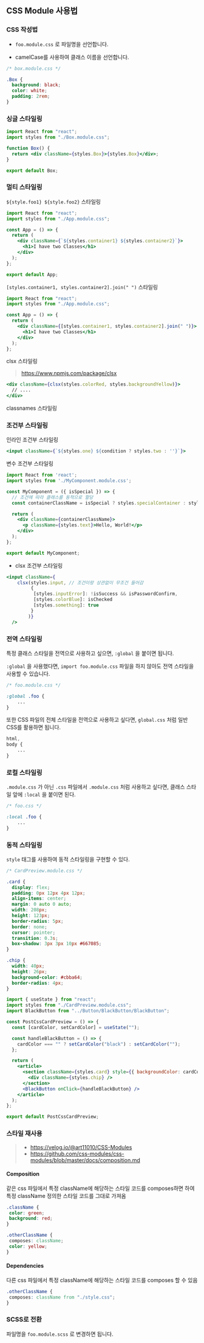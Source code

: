 ## CSS Module 사용법

### CSS 작성법

- `foo.module.css` 로 파일명을 선언합니다.

- camelCase를 사용하여 클래스 이름을 선언합니다.

```css
/* box.module.css */

.Box {
  background: black;
  color: white;
  padding: 2rem;
}
```

### 싱글 스타일링

```jsx
import React from "react";
import styles from "./Box.module.css";

function Box() {
  return <div className={styles.Box}>{styles.Box}</div>;
}

export default Box;
```

### 멀티 스타일링

`${style.foo1} ${style.foo2}` 스타일링

```jsx
import React from "react";
import styles from "./App.module.css";

const App = () => {
  return (
    <div className={`${styles.container1} ${styles.container2}`}>
      <h1>I have two Classes</h1>
    </div>
  );
};

export default App;
```

`[styles.container1, styles.container2].join(" ")` 스타일링

```jsx
import React from "react";
import styles from "./App.module.css";

const App = () => {
  return (
    <div className={[styles.container1, styles.container2].join(" ")}>
      <h1>I have two Classes</h1>
    </div>
  );
};
```

clsx 스타일링

> https://www.npmjs.com/package/clsx

```jsx
<div className={clsx(styles.colorRed, styles.backgroundYellow)}>
  // ....
</div>
```

classnames 스타일링

### 조건부 스타일링

인라인 조건부 스타일링

```jsx
<input className={`${styles.one} ${condition ? styles.two : ''}`}>
```

변수 조건부 스타일링

```jsx
import React from 'react';
import styles from './MyComponent.module.css';

const MyComponent = ({ isSpecial }) => {
  // 조건에 따라 클래스를 동적으로 할당
  const containerClassName = isSpecial ? styles.specialContainer : styles.normalContainer;

  return (
    <div className={containerClassName}>
      <p className={styles.text}>Hello, World!</p>
    </div>
  );
};

export default MyComponent;
```

- clsx 조건부 스타일링

```jsx
<input className={
    clsx(styles.input, // 조건이랑 상관없이 무조건 들어감
         {
          [styles.inputError]: !isSuccess && isPasswordConfirm,
          [styles.colorBlue]: isChecked
          [styles.something]: true
         }
        )}
  />
```

### 전역 스타일링

특정 클래스 스타일을 전역으로 사용하고 싶으면, `:global` 을 붙이면 됩니다.

`:global` 을 사용했다면, `import foo.module.css` 파일을 하지 않아도 전역 스타일을 사용할 수 있습니다.

```css
/* foo.module.css */

:global .foo {
	...
}
```

또한 CSS 파일의 전체 스타일을 전역으로 사용하고 싶다면, `global.css` 처럼 일반 CSS를 활용하면 됩니다.

```css
html,
body {
	...
}
```

### 로컬 스타일링

`.module.css` 가 아닌 `.css` 파일에서 `.module.css` 처럼 사용하고 싶다면, 클래스 스타일 앞에 `:local` 을 붙이면 된다.

```css
/* foo.css */

:local .foo {
	...
}
```

### 동적 스타일링

`style` 태그를 사용하여 동적 스타일링을 구현할 수 있다.

```css
/* CardPreview.module.css */

.card {
  display: flex;
  padding: 0px 12px 4px 12px;
  align-items: center;
  margin: 0 auto 0 auto;
  width: 208px;
  height: 123px;
  border-radius: 5px;
  border: none;
  cursor: pointer;
  transition: 0.3s;
  box-shadow: 3px 3px 10px #667085;
}

.chip {
  width: 40px;
  height: 26px;
  background-color: #cbba64;
  border-radius: 4px;
}
```

```jsx
import { useState } from "react";
import styles from "./CardPreview.module.css";
import BlackButton from "../Button/BlackButton/BlackButton";

const PostCssCardPreview = () => {
  const [cardColor, setCardColor] = useState("");

  const handleBlackButton = () => {
    cardColor === "" ? setCardColor("black") : setCardColor("");
  };

  return (
    <article>
      <section className={styles.card} style={{ backgroundColor: cardColor }}>
        <div className={styles.chip} />
      </section>
      <BlackButton onClick={handleBlackButton} />
    </article>
  );
};

export default PostCssCardPreview;
```

### 스타일 재사용

> - https://velog.io/@art11010/CSS-Modules
> - https://github.com/css-modules/css-modules/blob/master/docs/composition.md

#### Composition
같은 css 파일에서 특정 className에 해당하는 스타일 코드를 composes하면 하여 특정 className 정의한 스타일 코드를 그대로 가져옴

```css
.className {
 color: green;
 background: red;
}

.otherClassName {
 composes: className;
 color: yellow;
}
```
#### Dependencies
다른 css 파일에서 특정 className에 해당하는 스타일 코드를 composes 할 수 있음

```css
.otherClassName {
 composes: className from "./style.css";
}
```

### SCSS로 전환

파일명을 `foo.module.scss` 로 변경하면 됩니다.
